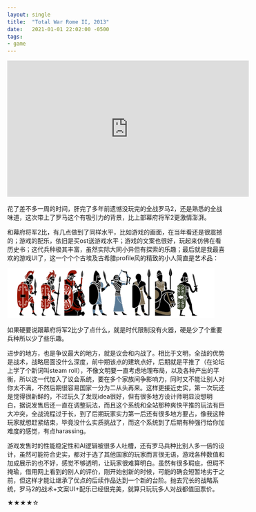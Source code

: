 ```yaml
---
layout: single
title:  "Total War Rome II, 2013"
date:   2021-01-01 22:02:00 -0500
tags:
- game
---
```


<iframe width="560" height="315" src="https://www.youtube.com/embed/J7YLmgpF8NE" frameborder="0" allow="accelerometer; autoplay; clipboard-write; encrypted-media; gyroscope; picture-in-picture" allowfullscreen></iframe>

<!-- <iframe width="100%" height="300" scrolling="no" frameborder="no" allow="autoplay" src="https://w.soundcloud.com/player/?url=https%3A//api.soundcloud.com/tracks/109158841&color=%23ff5500&auto_play=false&hide_related=false&show_comments=true&show_user=true&show_reposts=false&show_teaser=true&visual=true"></iframe><div style="font-size: 10px; color: #cccccc;line-break: anywhere;word-break: normal;overflow: hidden;white-space: nowrap;text-overflow: ellipsis; font-family: Interstate,Lucida Grande,Lucida Sans Unicode,Lucida Sans,Garuda,Verdana,Tahoma,sans-serif;font-weight: 100;"><a href="https://soundcloud.com/hkemal" title="Hasan Kemal Bıyık" target="_blank" style="color: #cccccc; text-decoration: none;">Hasan Kemal Bıyık</a> · <a href="https://soundcloud.com/hkemal/total-war-rome-ii-theme-music" title="Total War- Rome II - Theme Music" target="_blank" style="color: #cccccc; text-decoration: none;">Total War- Rome II - Theme Music</a></div> -->

花了差不多一周的时间，肝完了多年前遗憾没玩完的全战罗马2，还是熟悉的全战味道，这次带上了罗马这个有吸引力的背景，比上部幕府将军2更激情澎湃。

和幕府将军2比，有几点做到了同样水平，比如游戏的画面，在当年看还是很震撼的；游戏的配乐，依旧是买ost送游戏水平；游戏的文案也很好，玩起来仿佛在看历史书；这代兵种极其丰富，虽然实际大同小异但有探索的乐趣；最后就是我最喜欢的游戏UI了，这一个个个古埃及古希腊profile风的精致的小人简直是艺术品：

![Total War Rome II UI](/assets/img/totalwar_rome2_ui.png)

如果硬要说跟幕府将军2比少了点什么，就是时代限制没有火器，硬是少了个重要兵种所以少了些乐趣。

进步的地方，也是争议最大的地方，就是议会和内战了。相比于文明，全战的优势是战术，战略层面没什么深度，前中期该点的建筑点好，后期就是平推了（在论坛上学了个新词叫steam roll），不像文明要一直考虑地理布局，以及各种产出的平衡，所以这一代加入了议会系统，要在多个家族间争影响力，同时又不能让别人对你太不满，不然后期很容易国家一分为二从头再来。这样更接近史实，第一次玩还是觉得很新鲜的，不过玩久了发现idea很好，但有很多地方设计师明显没想明白，据说发售后还一直在调整玩法，而且这个系统和全站那种爽快平推的玩法有巨大冲突，全战流程过于长，到了后期玩家实力第一后还有很多地方要占，像我这种玩家就想赶紧结束，毕竟没什么实质挑战了，而这个系统到了后期有种强行给你加难度的感觉，有点harassing。

游戏发售时的性能稳定性和AI逻辑被很多人吐槽，还有罗马兵种比别人多一倍的设计，虽然可能符合史实，都对于选了其他国家的玩家而言很无语，游戏各种数值和加成展示的也不好，感觉不够透明，让玩家很难算明白。虽然有很多瑕疵，但瑕不掩瑜，借用网上看到的别人的评价，刚开始创新的时候，可能的确会短暂地劣于之前，但这样才能让继承了优点的后续作品达到一个新的台阶。抛去冗长的战略系统，罗马2的战术+文案UI+配乐已经很完美，就算只玩玩多人对战都值回票价。

★★★★☆